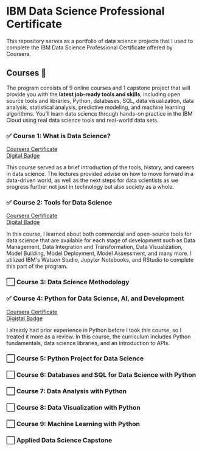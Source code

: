 # IBM Data Science Professional Certificate
This repository serves as a portfolio of data science projects that I used to complete the IBM Data Science Professional Certificate offered by Coursera.
## Courses 📔
The program consists of 9 online courses and 1 capstone project that will provide you with the **latest job-ready tools and skills**, including open source tools and libraries, Python, databases, SQL, data visualization, data analysis, statistical analysis, predictive modeling, and machine learning algorithms. You’ll learn data science through hands-on practice in the IBM Cloud using real data science tools and real-world data sets.
###  ✅ Course 1: What is Data Science?
[Coursera Certificate](https://coursera.org/share/1e4c19d1fc1753740fb5f5a62e924d6d) <br/>
[Digital Badge](https://www.credly.com/badges/d97e636e-6f86-4378-8317-54e277144af7/public_url)

This course served as a brief introduction of the tools, history, and careers in data science. The lectures provided advise on how to move forward in a data-driven world, as well as the next steps for data scientists as we progress further not just in technology but also society as a whole.

### ✅ Course 2: Tools for Data Science
[Coursera Certificate](https://coursera.org/share/f4171f4dcb7e1fa75f0805748e6f83e9) <br/>
[Digital Badge](https://www.credly.com/badges/e9163e9b-9ad9-4aa1-ac5e-39a729458d56/public_url)

In this course, I learned about both commercial and open-source tools for data science that are available for each stage of development such as Data Management, Data Integration and Transformation, Data Visualization, Model Building, Model Deployment, Model Assessment, and many more. I utilized IBM's Watson Studio, Jupyter Notebooks, and RStudio to complete this part of the program.

### ⬜️ Course 3: Data Science Methodology
### ✅  Course 4: Python for Data Science, AI, and Development
[Coursera Certificate](https://www.coursera.org/account/accomplishments/certificate/A9JQ5AULDMWP) <br/>
[Digistal Badge](https://www.credly.com/badges/293aa66b-8b1f-46fc-aea6-8a5aa285badc/public_url) <br/>

I already had prior experience in Python before I took this course, so I treated it more as a review. In this course, the curriculum includes Python fundamentals, data science libraries, and an introduction to APIs.

### ⬜️ Course 5: Python Project for Data Science
### ⬜️ Course 6: Databases and SQL for Data Science with Python
### ⬜️ Course 7: Data Analysis with Python
### ⬜️ Course 8: Data Visualization with Python
### ⬜️ Course 9: Machine Learning with Python
### ⬜️ Applied Data Science Capstone
